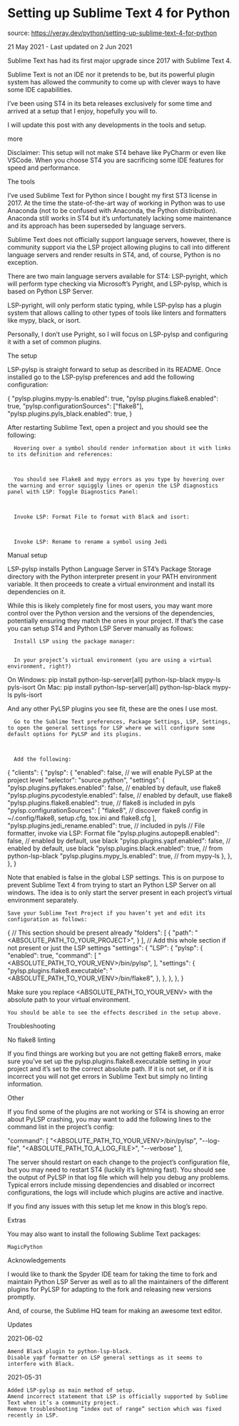 # Setting up Sublime Text 4 for Python

source: https://yeray.dev/python/setting-up-sublime-text-4-for-python

21 May 2021 \- Last updated on 2 Jun 2021

Sublime Text has had its first major upgrade since 2017 with Sublime Text 4.

  Sublime Text is not an IDE nor it pretends to be, but its powerful plugin system has allowed the community to come up with clever ways to have some IDE capabilities.

  I’ve been using ST4 in its beta releases exclusively for some time and arrived at a setup that I enjoy, hopefully you will to.

  I will update this post with any developments in the tools and setup.

  more

  Disclaimer: This setup will not make ST4 behave like PyCharm or even like VSCode. When you choose ST4 you are sacrificing some IDE features for speed and performance.

  The tools

  I’ve used Sublime Text for Python since I bought my first ST3 license in 2017. At the time the state-of-the-art way of working in Python was to use Anaconda (not to be confused with Anaconda, the Python distribution). Anaconda still works in ST4 but it’s unfortunately lacking some maintenance and its approach has been superseded by language servers.

  Sublime Text does not officially support language servers, however, there is community support via the LSP project allowing plugins to call into different language servers and render results in ST4, and, of course, Python is no exception.

  There are two main language servers available for ST4: LSP-pyright, which will perform type checking via Microsoft’s Pyright, and LSP-pylsp, which is based on Python LSP Server.

  LSP-pyright, will only perform static typing, while LSP-pylsp has a plugin system that allows calling to other types of tools like linters and formatters like mypy, black, or isort.

  Personally, I don’t use Pyright, so I will focus on LSP-pylsp and configuring it with a set of common plugins.

  The setup

  LSP-pylsp is straight forward to setup as described in its README. Once installed go to the LSP-pylsp preferences and add the following configuration:

  {
    "pylsp.plugins.mypy-ls.enabled": true,
    "pylsp.plugins.flake8.enabled": true,
    "pylsp.configurationSources": ["flake8"],
    "pylsp.plugins.pyls_black.enabled": true,
}
  

  After restarting Sublime Text, open a project and you should see the following:

  
    
      Hovering over a symbol should render information about it with links to its definition and references:

    
    
      You should see Flake8 and mypy errors as you type by hovering over the warning and error squiggly lines or openin the LSP diagnostics panel with LSP: Toggle Diagnostics Panel:

    
    
      Invoke LSP: Format File to format with Black and isort:

    
    
      Invoke LSP: Rename to rename a symbol using Jedi

    
  

  Manual setup

  LSP-pylsp installs Python Language Server in ST4’s Package Storage directory with the Python interpreter present in your PATH environment variable. It then proceeds to create a virtual environment and install its dependencies on it.

  While this is likely completely fine for most users, you may want more control over the Python version and the versions of the dependencies, potentially ensuring they match the ones in your project. If that’s the case you can setup ST4 and Python LSP Server manually as follows:

  
    
      Install LSP using the package manager:
    
    
      In your project’s virtual environment (you are using a virtual environment, right?)
    
  
On Windows:
  pip install python-lsp-server[all] python-lsp-black mypy-ls pyls-isort
On Mac:
  pip install python-lsp-server\[all\] python-lsp-black mypy-ls pyls-isort

  And any other PyLSP plugins you see fit, these are the ones I use most.

  
    
      Go to the Sublime Text preferences, Package Settings, LSP, Settings, to open the general settings for LSP where we will configure some default options for PyLSP and its plugins.

    
    
      Add the following:
    
  

  {
    "clients": {
        "pylsp": {
            "enabled": false,  // we will enable PyLSP at the project level
            "selector": "source.python",
            "settings": {
                "pylsp.plugins.pyflakes.enabled": false, // enabled by default, use flake8
                "pylsp.plugins.pycodestyle.enabled": false, // enabled by default, use flake8
                "pylsp.plugins.flake8.enabled": true,  // flake8 is included in pyls
                "pylsp.configurationSources": [
                  "flake8",   // discover flake8 config in ~/.config/flake8, setup.cfg, tox.ini and flake8.cfg
                ],
                "pylsp.plugins.jedi_rename.enabled": true,  // included in pyls
                // File formatter, invoke via LSP: Format file
                "pylsp.plugins.autopep8.enabled": false,  // enabled by default, use black
                "pylsp.plugins.yapf.enabled": false,  // enabled by default, use black
                "pylsp.plugins.black.enabled": true,  // from python-lsp-black
                "pylsp.plugins.mypy_ls.enabled": true,  // from mypy-ls
            },
        },
    },
}

  

  Note that enabled is false in the global LSP settings. This is on purpose to prevent Sublime Text 4 from trying to start an Python LSP Server on all windows. The idea is to only start the server present in each project’s virtual environment separately.

  
    Save your Sublime Text Project if you haven’t yet and edit its configuration as follows:
  

  {
    // This section should be present already
    "folders":
    [
        {
            "path": "<ABSOLUTE_PATH_TO_YOUR_PROJECT>",
        }
    ],
    // Add this whole section if not present or just the LSP settings
    "settings": {
        "LSP": {
            "pylsp": {
                "enabled": true,
                "command": [
                    "<ABSOLUTE_PATH_TO_YOUR_VENV>/bin/pylsp",
                ],
                "settings": {
                    "pylsp.plugins.flake8.executable": "<ABSOLUTE_PATH_TO_YOUR_VENV>/bin/flake8",
                },
            },
        },
    },
}
  

  Make sure you replace <ABSOLUTE_PATH_TO_YOUR_VENV> with the absolute path to your virtual environment.

  
    You should be able to see the effects described in the setup above.
  

  Troubleshooting

  No flake8 linting

  If you find things are working but you are not getting flake8 errors, make sure you’ve set up the pylsp.plugins.flake8.executable setting in your project and it’s set to the correct absolute path. If it is not set, or if it is incorrect you will not get errors in Sublime Text but simply no linting information.

  Other

  If you find some of the plugins are not working or ST4 is showing an error about PyLSP crashing, you may want to add the following lines to the command list in the project’s config:

  "command": [
    "<ABSOLUTE_PATH_TO_YOUR_VENV>/bin/pylsp",
    "--log-file",
    "<ABSOLUTE_PATH_TO_A_LOG_FILE>",
    "--verbose"
],
  

  The server should restart on each change to the project’s configuration file, but you may need to restart ST4 (luckily it’s lightning fast). You should see the output of PyLSP in that log file which will help you debug any problems. Typical errors include missing dependencies and disabled or incorrect configurations, the logs will include which plugins are active and inactive.

  If you find any issues with this setup let me know in this blog’s repo.

  Extras

  You may also want to install the following Sublime Text packages:

  
    MagicPython
  

  Acknowledgements

  I would like to thank the Spyder IDE team for taking the time to fork and maintain Python LSP Server as well as to all the maintainers of the different plugins for PyLSP for adapting to the fork and releasing new versions promptly.

  And, of course, the Sublime HQ team for making an awesome text editor.

  Updates

  2021-06-02

  
    Amend Black plugin to python-lsp-black.
    Disable yapf formatter on LSP general settings as it seems to interfere with Black.
  

  2021-05-31

  
    Added LSP-pylsp as main method of setup.
    Amend incorrect statement that LSP is officially supported by Sublime Text when it’s a community project.
    Remove troubleshooting “index out of range” section which was fixed recently in LSP.
